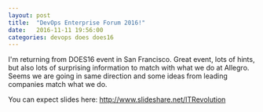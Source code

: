 ```yaml
---
layout: post
title:  "DevOps Enterprise Forum 2016!"
date:   2016-11-11 19:56:00
categories: devops does does16
---
```


I'm returning from DOES16 event in San Francisco. Great event, lots of hints, but also lots of surprising information to match with what we do at Allegro. Seems we are going in same direction and some ideas from leading companies match what we do.

You can expect slides here: http://www.slideshare.net/ITRevolution

<!--more-->

